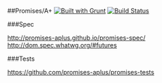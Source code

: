 ##Promises/A+
[![Built with Grunt](https://cdn.gruntjs.com/builtwith.png)](http://gruntjs.com/)
[![Build Status](https://travis-ci.org/adrianwadrzyk/Promises-Aplus.svg?branch=master)](https://travis-ci.org/adrianwadrzyk/Promises-Aplus)

###Spec

http://promises-aplus.github.io/promises-spec/
http://dom.spec.whatwg.org/#futures

###Tests

https://github.com/promises-aplus/promises-tests
